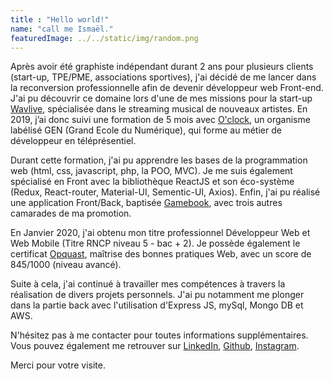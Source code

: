 ```yaml
---
title : "Hello world!"
name: "call me Ismaël."
featuredImage: ../../static/img/random.png
---
```


Après avoir été graphiste indépendant durant 2 ans pour plusieurs clients (start-up, TPE/PME, associations sportives), j'ai décidé de me lancer dans la reconversion professionnelle afin de devenir développeur web Front-end. J'ai pu découvrir ce domaine lors d'une de mes missions pour la start-up <a href="http://www.wavlive.com" target="_blank" class="profile-link">Wavlive</a>, spécialisée dans le streaming musical de nouveaux artistes. En 2019, j’ai donc suivi une formation de 5 mois avec <a href="http://www.oclock.io" target="_blank" class="profile-link">O'clock</a>, un organisme labélisé GEN (Grand Ecole du Numérique), qui forme au métier de développeur en téléprésentiel.

Durant cette formation, j'ai pu apprendre les bases de la programmation web (html, css, javascript, php, la POO, MVC). Je me suis également spécialisé en Front avec la bibliothèque ReactJS et son éco-système (Redux, React-router, Material-UI, Sementic-UI, Axios). Enfin, j'ai pu réalisé une application Front/Back, baptisée <a href="https://www.youtube.com/watch?v=SasLH4kdAwI&t=612s" target="_blank" class="profile-link">Gamebook</a>, avec trois autres camarades de ma promotion.

En Janvier 2020, j'ai obtenu mon titre professionnel Développeur Web et Web Mobile (Titre RNCP niveau 5 - bac + 2). Je possède également le certificat <a href="https://directory.opquast.com/fr/certificat/FVU1SG/" target="_blank" class="profile-link">Opquast</a>, maîtrise des bonnes pratiques Web, avec un score de 845/1000 (niveau avancé).

Suite à cela, j'ai continué à travailler mes compétences à travers la réalisation de divers projets personnels. J'ai pu notamment me plonger dans la partie back avec l'utilisation d'Express JS, mySql, Mongo DB et AWS.

N'hésitez pas à me contacter pour toutes informations supplémentaires. Vous pouvez également me retrouver sur <a href="https://www.linkedin.com/in/ismael-mmadi-dev" target="_blank" class="profile-link">LinkedIn</a>,
<a href="https://www.github.com/ismael2m" target="_blank" class="profile-link">Github</a>, <a href="http://www.instagram.com/jesuistongraphiste" target="_blank" class="profile-link">Instagram</a>.

Merci pour votre visite.

